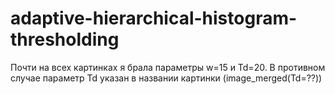 # adaptive-hierarchical-histogram-thresholding
Почти на всех картинках я брала параметры w=15 и Td=20. В противном случае параметр Td указан в названии картинки (image_merged(Td=??))
